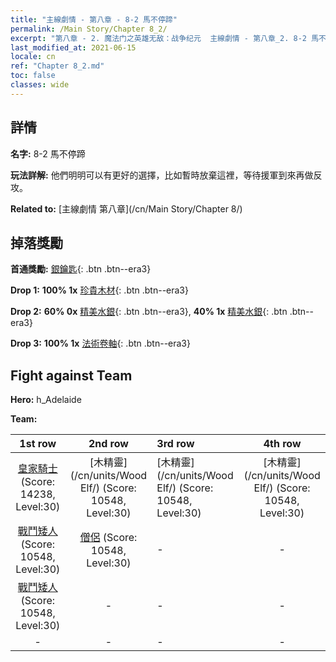 ```yaml
---
title: "主線劇情 - 第八章 - 8-2 馬不停蹄"
permalink: /Main Story/Chapter 8_2/
excerpt: "第八章 - 2. 魔法门之英雄无敌：战争纪元  主線劇情 - 第八章_2. 8-2 馬不停蹄"
last_modified_at: 2021-06-15
locale: cn
ref: "Chapter 8_2.md"
toc: false
classes: wide
---
```


## 詳情

 **名字:** 8-2 馬不停蹄

 **玩法詳解:** 他們明明可以有更好的選擇，比如暫時放棄這裡，等待援軍到來再做反攻。

 **Related to:** [主線劇情 第八章](/cn/Main Story/Chapter 8/)

## 掉落獎勵

 **首通獎勵:** [銀鑰匙](/cn/Items/con_693/){: .btn .btn--era3}

 **Drop 1:** **100% 1x** [珍貴木材](/cn/Items/mat_27/){: .btn .btn--era3}

 **Drop 2:** **60% 0x** [精美水銀](/cn/Items/mat_21/){: .btn .btn--era3}, **40% 1x** [精美水銀](/cn/Items/mat_21/){: .btn .btn--era3}

 **Drop 3:** **100% 1x** [法術卷軸](/cn/Items/con_694/){: .btn .btn--era3}


## Fight against Team
 **Hero:** h_Adelaide

 **Team:**


  | 1st row | 2nd row | 3rd row | 4th row |
  |:----:|:----:|:----|:----:|
  | [皇家騎士](/cn/units/Cavalier/) (Score: 14238, Level:30)  | [木精靈](/cn/units/Wood Elf/) (Score: 10548, Level:30)  | [木精靈](/cn/units/Wood Elf/) (Score: 10548, Level:30)  | [木精靈](/cn/units/Wood Elf/) (Score: 10548, Level:30)  |
  | [戰鬥矮人](/cn/units/Dwarf/) (Score: 10548, Level:30)  | [僧侶](/cn/units/Monk/) (Score: 10548, Level:30)  | - | - |
  | [戰鬥矮人](/cn/units/Dwarf/) (Score: 10548, Level:30)  | - | - | - |
  | - | - | - | - |


